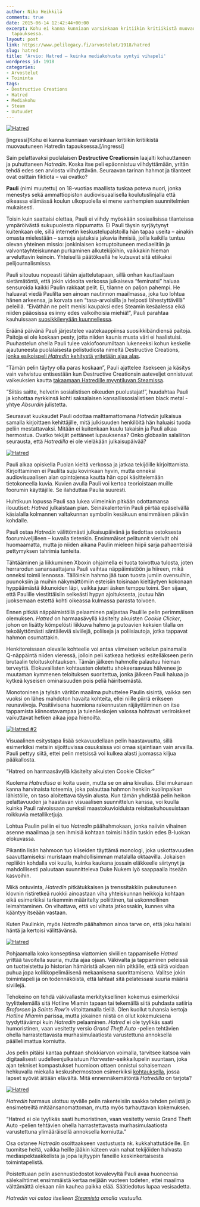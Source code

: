 ```yaml
---
author: Niko Heikkilä
comments: true
date: 2015-06-14 12:42:44+00:00
excerpt: Kohu ei kanna kunniaan varsinkaan kritiikin kritiikistä muovautuneen Hatredin
  tapauksessa.
layout: post
link: https://www.pelilegacy.fi/arvostelut/1918/hatred
slug: hatred
title: 'Arvio: Hatred – kuinka mediakohusta syntyi vihapeli'
wordpress_id: 1918
categories:
- Arvostelut
- Toiminta
tags:
- Destructive Creations
- Hatred
- Mediakohu
- Steam
- Uutuudet
---
```


[![Hatred](http://www.pelilegacy.fi/wp-content/uploads/2015/06/hatred.jpg)](http://www.pelilegacy.fi/wp-content/uploads/2015/06/hatred.jpg)

[ingressi]Kohu ei kanna kunniaan varsinkaan kritiikin kritiikistä muovautuneen Hatredin tapauksessa.[/ingressi]

Sain pelattavaksi puolalaisen **Destructive Creationsin** laajalti kohauttaneen ja puhuttaneen _Hatredin_. Koska itse peli epäonnistuu viihdyttämään, yritän tehdä edes sen arviosta viihdyttävän. Seuraavan tarinan hahmot ja tilanteet ovat osittain fiktiota – vai ovatko?

**Pauli** (nimi muutettu) on 18-vuotias maallista tuskaa poteva nuori, jonka menestys sekä ammattiopiston audiovisuaalisella koulutuslinjalla että oikeassa elämässä koulun ulkopuolella ei mene vanhempien suunnitelmien mukaisesti.

Toisin kuin saattaisi olettaa, Pauli ei viihdy myöskään sosiaalisissa tilanteissa ympäröivästä sukupuolesta riippumatta. Ei Pauli täysin syrjäytynyt kuitenkaan ole, sillä internetin keskustelupalstoilla hän tapaa useita – ainakin omasta mielestään – samoja ajatuksia jakavia ihmisiä, joilla kaikilla tuntuu olevan yhteinen missio: jonkinlaisen korruptoituneen mediaelitiin ja valvontayhteiskunnan purkaminen alkutekijöihin, vaikkakin hieman arveluttavin keinoin. Yhteisellä päätöksellä he kutsuvat sitä etiikaksi pelijournalismissa.

Pauli sitoutuu nopeasti tähän ajattelutapaan, sillä onhan kauttaaltaan sietämätöntä, että jokin videoita verkossa julkaiseva “feminatsi” haluaa sensuroida kaikki Paulin rakkaat pelit. Ei, tilanne on paljon pahempi. He haluavat viedä Paulilta sen ainoan nautinnon maailmassa, joka tuo lohtua hänen arkeensa, ja korvata sen “tasa-arvoisilla ja helposti lähestyttävillä” peleillä. “Eiväthän ne pelit menisi kaupaksi edes Steamin kesäalessa eikä niiden pääosissa esiinny edes valkoihoisia miehiä!”, Pauli parahtaa kauhuissaan [suosikkilevyään kuunnellessa](https://www.youtube.com/watch?v=FCy8KEJnv34).

Eräänä päivänä Pauli järjestelee vaatekaappiinsa suosikkibändiensä paitoja. Paitoja ei ole koskaan pesty, jotta niiden kaunis musta väri ei haalistuisi. Puuhastelun ohella Pauli tulee vakiofoorumiltaan lukeneeksi kohun keskelle ajautuneesta puolalaisesta pelistudiosta nimeltä Destructive Creations, [jonka esikoispeli _Hatredin_ kehitystä yritetään ajaa alas](http://www.pelilegacy.fi/ajassa/1071/pelikehittaja-vetoaa-pelaajiin-hatred-pelin-kehityksen-lopettamisesta).

“Tämän pelin täytyy olla paras koskaan”, Pauli ajattelee itsekseen ja käsitys vain vahvistuu entisestään kun Destructive Creationsin aateveljet onnistuvat vaikeuksien kautta [takaamaan Hatredille myyntiluvan Steamissa](http://www.pelilegacy.fi/ajassa/1195/valve-veti-hatred-pelin-pois-greenlightista).

“Siitäs saitte, helvetin sosialistisen oikeuden puolustajat!”, huudahtaa Pauli ja kohottaa nyrkkinsä kohti saksalaisen kansallissosialistisen black metal -yhtye _Absurdin_ julistetta.

Seuraavat kuukaudet Pauli odottaa malttamattomana _Hatredin_ julkaisua samalla kirjoittaen kehittäjille, mitä julkisuuden henkilöitä hän haluaisi tuoda peliin mestattavaksi. Mitään ei kuitenkaan kuulu takaisin ja Pauli alkaa hermostua. Ovatko tekijät pettäneet lupauksensa? Onko globaalin salaliiton seurausta, että _Hatredilla_ ei ole vieläkään julkaisupäivää?

[![Hatred](http://www.pelilegacy.fi/wp-content/uploads/2015/06/hatred2.jpg)](http://www.pelilegacy.fi/wp-content/uploads/2015/06/hatred2.jpg)

Pauli alkaa opiskella Puolan kieltä verkossa ja jatkaa tekijöille kirjoittamista. Kirjoittaminen ei Paulilta suju kovinkaan hyvin, mutta onneksi audiovisuaalisen alan opintojensa kautta hän oppi käsittelemään tietokoneella kuvia. Kuvien avulla Pauli voi kertoa teorioistaan muille foorumin käyttäjille. Se ilahduttaa Paulia suuresti.

Huhtikuun lopussa Pauli saa lukea viimeinkin pitkään odottamansa ilouutiset: _Hatred_ julkaistaan pian. Seinäkalenteriin Pauli piirtää epäselvällä käsialalla kolmannen valtakunnan symbolin kesäkuun ensimmäisen päivän kohdalle.

Pauli ostaa _Hatredin_ välittömästi julkaisupäivänä ja tiedottaa ostoksesta foorumiveljilleen – kuvalla tietenkin. Ensimmäiset pelitunnit vierivät ohi huomaamatta, mutta jo niiden aikana Paulin mieleen hiipii sarja pahaenteisiä pettymyksen tahrimia tunteita.

Tähtääminen ja liikkuminen Xboxin ohjaimella ei tuota toivottua tulosta, joten herrarodun sanansaattajana Pauli vaihtaa näppäimistöön ja hiireen, mikä onneksi toimii lennossa. Tällöinkin hahmo jää tuon tuosta jumiin ovensuihin, puunoksiin ja muihin näkymättömiin esteisiin toisinaan kieltäytyen kokonaan hyppäämästä ikkunoiden läpi, vaikka juuri äsken temppu toimi. Sen sijaan, että Paulille viestittäisiin selkeästi hypyn ajoituksesta, joutuu hän juoksemaan estettä kohti oikeassa kulmassa parasta toivoen.

Ennen pitkää näppäimistöllä pelaaminen paljastaa Paulille pelin perimmäisen olemuksen. _Hatred_ on harmaasävyllä käsitelty aikuisten _Cookie Clicker_, johon on lisätty kömpelösti liikkuva hahmo ja putoavien keksien tilalla on tekoälyttömästi säntäileviä siviilejä, poliiseja ja poliisiautoja, jotka tappavat hahmon osumattakin.

Henkitoreissaan olevalle kohteelle voi antaa viimeisen voitelun painamalla Q-näppäintä niiden vieressä, jolloin peli katkeaa hetkeksi esitelläkseen perin brutaalin teloituskohtauksen. Tämän jälkeen hahmolle palautuu hieman terveyttä. Elokuvallisten kohtausten oletettu shokeeraavuus hälvenee jo muutaman kymmenen teloituksen suoritettua, jonka jälkeen Pauli haluaa jo kytkeä kyseisen ominaisuuden pois peliä häiritsemästä.

Monotoninen ja tylsän väritön maailma puhuttelee Paulin sisintä, vaikka sen vuoksi on lähes mahdoton havaita kohteita, ellei niille piirrä erikseen reunaviivoja. Positiivisena huomiona rakennusten räjäyttäminen on itse tappamista kiinnostavampaa ja tulenlieskojen valossa hohtavat veriroiskeet vaikuttavat hetken aikaa jopa hienoilta.

[![Hatred #2](http://www.pelilegacy.fi/wp-content/uploads/2015/06/hatred3.jpg)](http://www.pelilegacy.fi/wp-content/uploads/2015/06/hatred3.jpg)

Visuaalinen esitystapa lisää sekavuudellaan pelin haastavuutta, sillä esimerkiksi metsiin sijoittuvissa osuuksissa voi omaa sijaintiaan vain arvailla. Pauli pettyy siitä, ettei pelin metsissä voi kulkea alasti juomassa kiljua pääkallosta.

<div class="pullquote">“Hatred on harmaasävyllä käsitelty aikuisten Cookie Clicker”</div>

Kuolema _Hatredissa_ ei koita usein, mutta se on aina kivulias. Ellei mukanaan kanna harvinaista toteemia, joka palauttaa hahmon henkiin kuolinpaikan lähistölle, on taso aloitettava täysin alusta. Kun tämän yhdistää pelin heikon pelattavuuden ja haastavan visuaalisen suunnittelun kanssa, voi kuulla kuinka Pauli raivoissaan pureksii maastokuvioiduista reisitaskuhousuistaan roikkuvia metalliketjuja.

Lohtua Paulin peliin ei tuo _Hatredin_ päähahmokaan, jonka naiivin vihainen asenne maailmaa ja sen ihmisiä kohtaan toimisi hädin tuskin edes B-luokan elokuvassa.

Pikantin lisän hahmoon tuo kliseiden täyttämä monologi, joka uskottavuuden saavuttamiseksi muristaan mahdollisimman matalalla oktaavilla. Jokaisen repliikin kohdalla voi kuulla, kuinka kaukana jossain eläkkeelle siirtynyt ja mahdollisesti paluutaan suunnitteleva Duke Nukem lyö saappaalla itseään kasvoihin.

Mikä ontuvinta, _Hatredin_ pitkätukkaisen ja trenssitakkiin pukeutuneen klovnin ristiretkeä ruokkii ainoastaan viha yhteiskunnan heikkoja kohtaan eikä esimerkiksi tarkemmin määritelty poliittinen, tai uskonnollinen leimahtaminen. On vihattava, että voi vihata jatkossakin, kunnes viha kääntyy itseään vastaan.

Kuten Paulinkin, myös _Hatredin_ päähahmon ainoa tarve on, että joku halaisi häntä ja kertoisi välittävänsä.

[![Hatred](http://www.pelilegacy.fi/wp-content/uploads/2015/06/hatred4.jpg)](http://www.pelilegacy.fi/wp-content/uploads/2015/06/hatred4.jpg)

Pohjaamalla koko konseptinsa viattomien siviilien tappamiselle _Hatred_ yrittää tavoitella suuria, mutta ajaa ojaan. Väkivalta ja tappaminen peleissä on tuotteistettu jo historian hämäristä alkaen niin pitkälle, että siitä voidaan puhua jopa kolikkopelimäisenä mekaanisena suorittamisena. Valitse jokin toimintapeli ja on todennäköistä, että lahtaat sitä pelatessasi suuria määriä siviilejä.

Tehokeino on tehdä väkivallasta merkityksellinen kokemus esimerkiksi tyylittelemällä sitä Hotline Miamin tapaan tai tekemällä siitä puhdasta satiiria _Broforcen_ ja _Saints Row’n_ viitoittamalla tiellä. Olen kuollut tuhansia kertoja _Hotline Miamin_ parissa, mutta jokainen niistä on ollut kokemuksena tyydyttävämpi kuin _Hatredin_ pelaaminen. _Hatred_ ei ole tyylikäs saati humoristinen, vaan vesitetty versio _Grand Theft Auto_ -pelien tehtävien ohella harrastettavasta murhasimulaatiosta varustettuna annoksella päälleliimattua korniutta.

Jos pelin pitäisi kantaa puhtaan shokkiarvon voimalla, tarvitsee katsoa vain digitaalisesti uudelleenjulkaistuun _Harvester_-seikkailupelin suuntaan, joka ajan tekniset kompastukset huomioon ottaen onnistui sohaisemaan hehkuvalla miekalla keskushermostoon esimerkiksi [kohtauksella](https://www.youtube.com/watch?v=-9F5vWd5Slo), jossa lapset syövät äitiään elävältä. Mitä ennennäkemätöntä _Hatredilla_ on tarjota?

[![Hatred](http://www.pelilegacy.fi/wp-content/uploads/2015/06/hatred5.jpg)](http://www.pelilegacy.fi/wp-content/uploads/2015/06/hatred5.jpg)

_Hatredin_ harmaus ulottuu syvälle pelin rakenteisiin saakka tehden pelistä jo ensimetreiltä mitäänsanomattoman, mutta myös turhauttavan kokemuksen.

<div class="pullquote">“Hatred ei ole tyylikäs saati humoristinen, vaan vesitetty versio Grand Theft Auto -pelien tehtävien ohella harrastettavasta murhasimulaatiosta varustettuna ylimääräisellä annoksella korniutta.”</div>

Osa ostanee _Hatredin_ osoittaakseen vastustusta nk. kukkahattutädeille. En tuomitse heitä, vaikka heille jääkin käteen vain nahat tekijöiden halvasta mediaspektaakkelista ja jopa lajityypin faneille keskinkertaisesta toimintapelistä.

Poistettuaan pelin asennustiedostot kovalevyltä Pauli avaa huoneensa sälekaihtimet ensimmäistä kertaa neljään vuoteen todeten, ettei maailma välttämättä olekaan niin kauhea paikka elää. Säätiedotus lupaa vesisadetta.

_Hatredin voi ostaa itselleen [Steamista](http://store.steampowered.com/app/341940/) omalla vastuulla._
